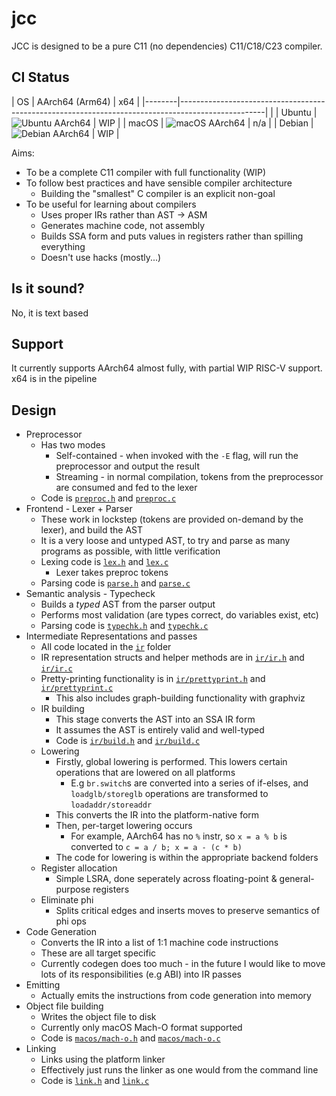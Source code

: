 # jcc

JCC is designed to be a pure C11 (no dependencies) C11/C18/C23 compiler. 

## CI Status

| OS     | AArch64 (Arm64)                                                                                   | x64 |
|--------|---------------------------------------------------------------------------------------------------|     |
| Ubuntu | ![Ubuntu AArch64](https://github.com/john-h-k/jcc/actions/workflows/ubuntu-aarch64.yml/badge.svg) | WIP |
| macOS  | ![macOS AArch64](https://github.com/john-h-k/jcc/actions/workflows/macos-aarch64.yml/badge.svg)   | n/a |
| Debian | ![Debian AArch64](https://github.com/john-h-k/jcc/actions/workflows/debian-aarch64.yml/badge.svg) | WIP |

Aims:
* To be a complete C11 compiler with full functionality (WIP)
* To follow best practices and have sensible compiler architecture
  * Building the "smallest" C compiler is an explicit non-goal
* To be useful for learning about compilers
  * Uses proper IRs rather than AST -> ASM
  * Generates machine code, not assembly
  * Builds SSA form and puts values in registers rather than spilling everything
  * Doesn't use hacks (mostly...)

## Is it sound?
No, it is text based

## Support

It currently supports AArch64 almost fully, with partial WIP RISC-V support. x64 is in the pipeline

## Design

* Preprocessor
  * Has two modes
    * Self-contained - when invoked with the `-E` flag, will run the preprocessor and output the result
    * Streaming - in normal compilation, tokens from the preprocessor are consumed and fed to the lexer
  * Code is [`preproc.h`](preproc.h) and [`preproc.c`](preproc.c)
* Frontend - Lexer + Parser
  * These work in lockstep (tokens are provided on-demand by the lexer), and build the AST
  * It is a very loose and untyped AST, to try and parse as many programs as possible, with little verification
  * Lexing code is [`lex.h`](lex.h) and [`lex.c`](lex.c)
    * Lexer takes preproc tokens
  * Parsing code is [`parse.h`](parse.h) and [`parse.c`](parse.c)
* Semantic analysis - Typecheck
  * Builds a _typed_ AST from the parser output
  * Performs most validation (are types correct, do variables exist, etc)
  * Parsing code is [`typechk.h`](typechk.h) and [`typechk.c`](typechk.c)
* Intermediate Representations and passes
  * All code located in the [`ir`](ir) folder
  * IR representation structs and helper methods are in [`ir/ir.h`](ir/ir.h) and [`ir/ir.c`](ir/ir.c)
  * Pretty-printing functionality is in [`ir/prettyprint.h`](ir/prettyprint.h) and [`ir/prettyprint.c`](ir/prettyprint.c)
    * This also includes graph-building functionality with graphviz
  * IR building
    * This stage converts the AST into an SSA IR form
    * It assumes the AST is entirely valid and well-typed
    * Code is [`ir/build.h`](ir/build.h) and [`ir/build.c`](ir/build.c)
  * Lowering
    * Firstly, global lowering is performed. This lowers certain operations that are lowered on all platforms
      * E.g `br.switch`s are converted into a series of if-elses, and `loadglb/storeglb` operations are transformed to `loadaddr/storeaddr`
    * This converts the IR into the platform-native form
    * Then, per-target lowering occurs
      * For example, AArch64 has no `%` instr, so `x = a % b` is converted to `c = a / b; x = a - (c * b)`
    * The code for lowering is within the appropriate backend folders
  * Register allocation
    * Simple LSRA, done seperately across floating-point & general-purpose registers
  * Eliminate phi
    * Splits critical edges and inserts moves to preserve semantics of phi ops
* Code Generation
  * Converts the IR into a list of 1:1 machine code instructions
  * These are all target specific
  * Currently codegen does too much - in the future I would like to move lots of its responsibilities (e.g ABI) into IR passes
* Emitting
  * Actually emits the instructions from code generation into memory
* Object file building
  * Writes the object file to disk
  * Currently only macOS Mach-O format supported
  * Code is [`macos/mach-o.h`](macos/mach-o.h) and [`macos/mach-o.c`](macos/mach-o.c)
* Linking
  * Links using the platform linker
  * Effectively just runs the linker as one would from the command line
  * Code is [`link.h`](link.h) and [`link.c`](link.c)

